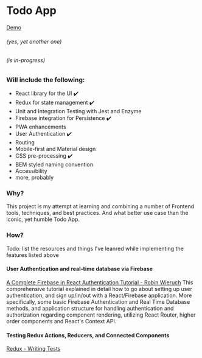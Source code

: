 # Todo App
[Demo](https://todo-1dd3a.firebaseapp.com/)
###### (yes, yet another one)
###### (is in-progress)

### Will include the following:
* React library for the UI :heavy_check_mark:
* Redux for state management :heavy_check_mark:
* Unit and Integration Testing with Jest and Enzyme
* Firebase integration for Persistence :heavy_check_mark:
* PWA enhancements
* User Authentication :heavy_check_mark:
* Routing
* Mobile-first and Material design
* CSS pre-processing :heavy_check_mark:
* BEM styled naming convention
* Accessibility
* more, probably

### Why?
This project is my attempt at learning and combining a number of Frontend tools, techniques, and best practices. And what better use case than the iconic, yet humble Todo App. 

### How?
Todo: list the resources and things I've leanred while implementing the features listed above

#### User Authentication and real-time database via Firebase 
[A Complete Firebase in React Authentication Tutorial  - Robin Wieruch](https://www.robinwieruch.de/complete-firebase-authentication-react-tutorial/)
This comprehensive tutorial explained in detail how to go about setting up user authentication, and sign up/in/out with a React/Firebase application. More specifically, some basic Firebase Authentication and Real Time Database methods, and application structure for handling authentication and authorization regarding component rendering, utilizing React Router, higher order components and React's Context API.

#### Testing Redux Actions, Reducers, and Connected Components
[Redux - Writing Tests](https://redux.js.org/recipes/writingtests)